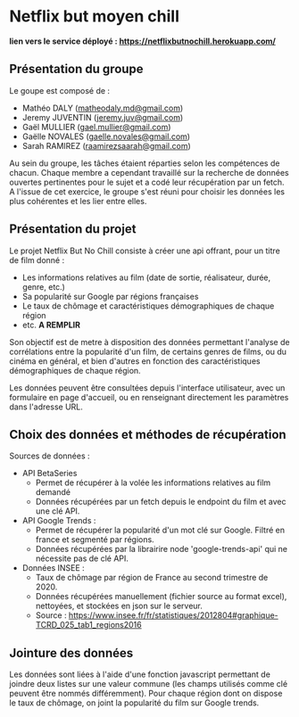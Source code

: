 # Netflix but moyen chill

**lien vers le service déployé : https://netflixbutnochill.herokuapp.com/**


## Présentation du groupe
Le goupe est composé de :
- Mathéo DALY (matheodaly.md@gmail.com)
- Jeremy JUVENTIN (jeremy.juv@gmail.com)
- Gaël MULLIER (gael.mullier@gmail.com)
- Gaëlle NOVALES (gaelle.novales@gmail.com)
- Sarah RAMIREZ (raamirezsaarah@gmail.com)

Au sein du groupe, les tâches étaient réparties selon les compétences de chacun.
Chaque membre a cependant travaillé sur la recherche de données ouvertes pertinentes pour le sujet et a codé leur récupération par un fetch. A l'issue de cet exercice, le groupe s'est réuni pour choisir les données les plus cohérentes et les lier entre elles.

## Présentation du projet
Le projet Netflix But No Chill consiste à créer une api offrant, pour un titre de film donné : 
- Les informations relatives au film (date de sortie, réalisateur, durée, genre, etc.)
- Sa popularité sur Google par régions françaises 
- Le taux de chômage et caractéristiques démographiques de chaque région
- etc. **A REMPLIR**

Son objectif est de metre à disposition des données permettant l'analyse de corrélations entre la popularité d'un film, de certains genres de films, ou du cinéma en général, et bien d'autres en fonction des caractéristiques démographiques de chaque région.

Les données peuvent être consultées depuis l'interface utilisateur, avec un formulaire en page d'accueil, ou en renseignant directement les paramètres dans l'adresse URL.

## Choix des données et méthodes de récupération
Sources de données :
- API BetaSeries
  - Permet de récupérer à la volée les informations relatives au film demandé
  - Données récupérées par un fetch depuis le endpoint du film et avec une clé API.
- API Google Trends :
  - Permet de récupérer la popularité d'un mot clé sur Google. Filtré en france et segmenté par régions.
  - Données récupérées par la librairire node 'google-trends-api' qui ne nécessite pas de clé API.
- Données INSEE :
  - Taux de chômage par région de France au second trimestre de 2020.
  - Données récupérées manuellement (fichier source au format excel), nettoyées, et stockées en json sur le serveur.
  - Source : https://www.insee.fr/fr/statistiques/2012804#graphique-TCRD_025_tab1_regions2016


## Jointure des données
Les données sont liées à l'aide d'une fonction javascript permettant de joindre deux listes sur une valeur commune (les champs utilisés comme clé peuvent être nommés différemment).
Pour chaque région dont on dispose le taux de chômage, on joint la popularité du film sur Google trends.